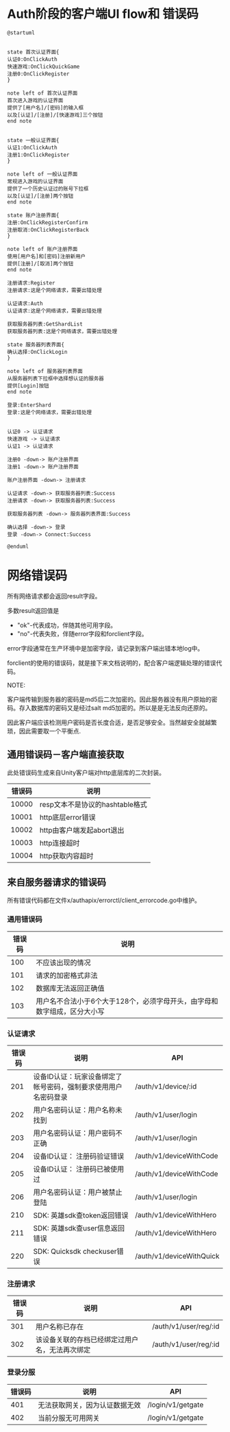 # Auth阶段的客户端UI flow和 错误码



```uml
@startuml


state 首次认证界面{
认证0:OnClickAuth
快速游戏:OnClickQuickGame
注册0:OnClickRegister
}

note left of 首次认证界面
首次进入游戏的认证界面
提供了[用户名]/[密码]的输入框
以及[认证]/[注册]/[快速游戏]三个按钮
end note


state 一般认证界面{
认证1:OnClickAuth
注册1:OnClickRegister
}

note left of 一般认证界面
常规进入游戏的认证界面
提供了一个历史认证过的账号下拉框
以及[认证]/[注册]两个按钮
end note

state 账户注册界面{
注册:OnClickRegisterConfirm	
注册取消:OnClickRegisterBack
}

note left of 账户注册界面
使用[用户名]和[密码]注册新用户
提供[注册]/[取消]两个按钮
end note

注册请求:Register
注册请求:这是个网络请求，需要出错处理

认证请求:Auth
认证请求:这是个网络请求，需要出错处理

获取服务器列表:GetShardList
获取服务器列表:这是个网络请求，需要出错处理

state 服务器列表界面{
确认选择:OnClickLogin	
}

note left of 服务器列表界面
从服务器列表下拉框中选择想认证的服务器
提供[Login]按钮
end note

登录:EnterShard
登录:这是个网络请求，需要出错处理


认证0 -> 认证请求
快速游戏 -> 认证请求
认证1 -> 认证请求

注册0 -down-> 账户注册界面
注册1 -down-> 账户注册界面

账户注册界面 -down-> 注册请求

认证请求 -down-> 获取服务器列表:Success
注册请求 -down-> 获取服务器列表:Success

获取服务器列表 -down-> 服务器列表界面:Success

确认选择 -down-> 登录
登录 -down-> Connect:Success

@enduml
```

# 网络错误码

所有网络请求都会返回result字段。

多数result返回值是
- "ok"-代表成功，伴随其他可用字段。
- "no"-代表失败，伴随error字段和forclient字段。

error字段通常在生产环境中是加密字段，请记录到客户端出错本地log中。

forclient的使用的错误码，就是接下来文档说明的，配合客户端逻辑处理的错误代码。

NOTE:

客户端传输到服务器的密码是md5后二次加密的。因此服务器没有用户原始的密码。存入数据库的密码又是经过salt
md5加密的。所以是是无法反向还原的。

因此客户端应该检测用户密码是否长度合适，是否足够安全。当然越安全就越繁琐，因此需要取一个平衡点.

## 通用错误码－客户端直接获取

此处错误码生成来自Unity客户端对http底层库的二次封装。

| 错误码   | 说明                     | 
| ----- | ---------------------- | 
| 10000 | resp文本不是协议的hashtable格式 | 
| 10001 | http底层error错误          | 
| 10002 | http由客户端发起abort退出      | 
| 10003 | http连接超时               | 
| 10004 | http获取内容超时             | 

## 来自服务器请求的错误码

所有错误代码都在文件x/authapix/errorctl/client_errorcode.go中维护。

### 通用错误码

| 错误码  | 说明         | 
| ---- | ---------- | 
| 100  | 不应该出现的情况   | 
| 101  | 请求的加密格式非法  | 
| 102  | 数据库无法返回正确值 | 
| 103  | 用户名不合法小于6个大于128个，必须字母开头，由字母和数字组成，区分大小写 |



### 认证请求

| 错误码  | 说明                               | API                 | 
| ---- | -------------------------------- | ------------------- | 
| 201  | 设备ID认证：玩家设备绑定了帐号密码，强制要求使用用户名密码登录 | /auth/v1/device/:id | 
| 202  | 用户名密码认证：用户名称未找到                  | /auth/v1/user/login | 
| 203  | 用户名密码认证：用户密码不正确                  | /auth/v1/user/login | 
| 204  | 设备ID认证： 注册码验证错误                    | /auth/v1/deviceWithCode | 
| 205  | 设备ID认证： 注册码已被使用过                   | /auth/v1/deviceWithCode | 
| 206  | 用户名密码认证：用户被禁止登陆                  | /auth/v1/user/login | 
| 210  | SDK: 英雄sdk查token返回错误                   | /auth/v1/deviceWithHero | 
| 211  | SDK: 英雄sdk查user信息返回错误                 | /auth/v1/deviceWithHero | 
| 220  | SDK: Quicksdk checkuser错误                  | /auth/v1/deviceWithQuick |

### 注册请求

| 错误码  | 说明                      | API                   | 
| ---- | ----------------------- | --------------------- | 
| 301  | 用户名称已存在                 | /auth/v1/user/reg/:id | 
| 302  | 该设备关联的存档已经绑定过用户名，无法再次绑定 | /auth/v1/user/reg/:id | 

### 登录分服

| 错误码  | 说明              | API               | 
| ---- | --------------- | ----------------- | 
| 401  | 无法获取网关，因为认证数据无效 | /login/v1/getgate | 
| 402  | 当前分服无可用网关       | /login/v1/getgate | 

